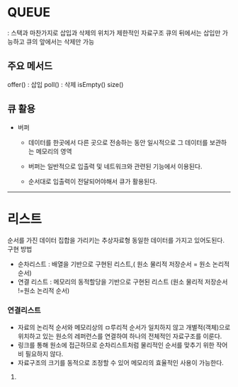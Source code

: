 # QUEUE

: 스택과 마찬가지로 삽입과 삭제의 위치가 제한적인 자료구조 
큐의 뒤에서는 삽입만 가능하고 큐의 앞에서는 삭제만 가능  

 ## 주요 메서드

offer() : 삽입
poll() : 삭제
isEmpty() 
size()

## 큐 활용

- 버퍼 

  - 데이터를 한곳에서 다른 곳으로 전송하는 동안 일시적으로 그 데이터를 보관하는 메모리의 영역

  - 버퍼는 일반적으로 입출력 및 네트워크와 관련된 기능에서 이용된다. 

  - 순서대로 입출력이 전달되어야해서 큐가 활용된다. 

    

-----------

# 리스트

순서를 가진 데이터 집합을 가리키는 추상자료형
동일한 데이터를 가지고 있어도된다. 
구현 방법

- 순차리스트 : 배열을 기반으로 구현된 리스트,( 원소 물리적 저장순서 = 원소 논리적 순서)
- 연결 리스트 : 메모리의 동적할당을 기반으로 구현된 리스트 (원소 물리적 저장순서 !=원소 논리적 순서)

### 연결리스트

- 자료의 논리적 순서와 메모리상의 ㅁ루리적 순서가 일치하지 않고 개별적(객체)으로 위치하고 있는 원소의 레퍼런스를 연결하여 하나의 전체적인 자료구조를 이룬다. 
- 링크를 통해 원소에 접근하므로 순차리스트처럼 물리적인 순서를 맞추기 위한 작어비 필요하지 않다. 
- 자료구조의 크기를 동적으로 조정할 수 있어 메모리의 효율적인 사용이 가능한다. 





1. 